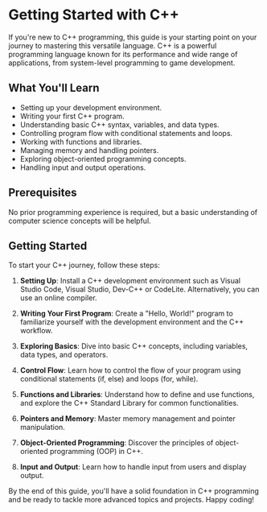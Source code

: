 # Getting Started with C++

If you're new to C++ programming, this guide is your starting point on your journey to mastering this versatile language. C++ is a powerful programming language known for its performance and wide range of applications, from system-level programming to game development.

## What You'll Learn

- Setting up your development environment.
- Writing your first C++ program.
- Understanding basic C++ syntax, variables, and data types.
- Controlling program flow with conditional statements and loops.
- Working with functions and libraries.
- Managing memory and handling pointers.
- Exploring object-oriented programming concepts.
- Handling input and output operations.

## Prerequisites

No prior programming experience is required, but a basic understanding of computer science concepts will be helpful.

## Getting Started

To start your C++ journey, follow these steps:

1. **Setting Up**: Install a C++ development environment such as Visual Studio Code, Visual Studio, Dev-C++ or CodeLite. Alternatively, you can use an online compiler.

2. **Writing Your First Program**: Create a "Hello, World!" program to familiarize yourself with the development environment and the C++ workflow.

3. **Exploring Basics**: Dive into basic C++ concepts, including variables, data types, and operators.

4. **Control Flow**: Learn how to control the flow of your program using conditional statements (if, else) and loops (for, while).

5. **Functions and Libraries**: Understand how to define and use functions, and explore the C++ Standard Library for common functionalities.

6. **Pointers and Memory**: Master memory management and pointer manipulation.

7. **Object-Oriented Programming**: Discover the principles of object-oriented programming (OOP) in C++.

8. **Input and Output**: Learn how to handle input from users and display output.

By the end of this guide, you'll have a solid foundation in C++ programming and be ready to tackle more advanced topics and projects. Happy coding!
